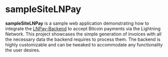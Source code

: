 # sampleSiteLNPay

**sampleSiteLNPay** is a sample web application demonstrating how to integrate the [LNPay-Backend](https://github.com/ils94/LNPay-Backend) to accept Bitcoin payments via the Lightning Network. This project showcases the simple generation of invoices with all the necessary data the backend requires to process them. The backend is highly customizable and can be tweaked to accommodate any functionality the user desires.
